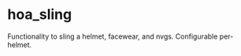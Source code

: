 hoa_sling
===================

Functionality to sling a helmet, facewear, and nvgs. Configurable per-helmet.